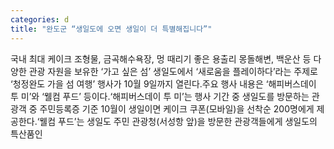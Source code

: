```yaml
---
categories: d
title: "완도군 “생일도에 오면 생일이 더 특별해집니다”"
---
```

국내 최대 케이크 조형물, 금곡해수욕장, 멍 때리기 좋은 용출리 몽돌해변, 백운산 등 다양한 관광 자원을 보유한 ‘가고 싶은 섬’ 생일도에서 ‘새로움을 플레이하다’라는 주제로 ‘청정완도 가을 섬 여행’ 행사가 10월 9일까지 열린다.주요 행사 내용은 ‘해피버스데이 투 미’와 ‘웰컴 푸드’ 등이다.‘해피버스데이 투 미’는 행사 기간 중 생일도를 방문하는 관광객 중 주민등록증 기준 10월이 생일이면 케이크 쿠폰(모바일)을 선착순 200명에게 제공한다.‘웰컴 푸드’는 생일도 주민 관광청(서성항 앞)을 방문한 관광객들에게 생일도의 특산품인